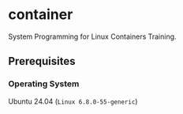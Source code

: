 # container

System Programming for Linux Containers Training.

## Prerequisites

### Operating System

Ubuntu 24.04 (`Linux 6.8.0-55-generic`)
